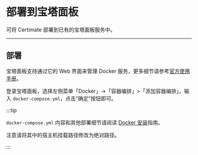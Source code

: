 ﻿# 部署到宝塔面板

可将 Certimate 部署到已有的宝塔面板服务中。

---

## 部署

宝塔面板支持通过它的 Web 界面来管理 Docker 服务，更多细节请参考[官方使用手册](https://www.bt.cn/bbs/forum.php?mod=viewthread&tid=95674)。

登录宝塔面板，选择左侧菜单「Docker」->「容器编排」>「添加容器编排」，输入 `docker-compose.yml`，点击“确定”按钮即可。

:::tip

`docker-compose.yml` 内容和其他部署细节请阅读 [Docker 安装](./docker)指南。

注意请将其中的宿主机挂载路径修改为绝对路径。

:::
